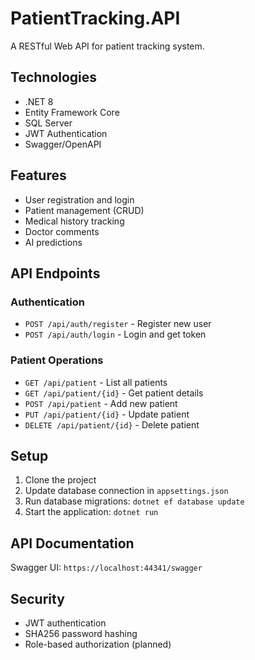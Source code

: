 # PatientTracking.API

A RESTful Web API for patient tracking system.

## Technologies
- .NET 8
- Entity Framework Core
- SQL Server
- JWT Authentication
- Swagger/OpenAPI

## Features
- User registration and login
- Patient management (CRUD)
- Medical history tracking
- Doctor comments
- AI predictions

## API Endpoints

### Authentication
- `POST /api/auth/register` - Register new user
- `POST /api/auth/login` - Login and get token

### Patient Operations
- `GET /api/patient` - List all patients
- `GET /api/patient/{id}` - Get patient details
- `POST /api/patient` - Add new patient
- `PUT /api/patient/{id}` - Update patient
- `DELETE /api/patient/{id}` - Delete patient

## Setup
1. Clone the project
2. Update database connection in `appsettings.json`
3. Run database migrations: `dotnet ef database update`
4. Start the application: `dotnet run`

## API Documentation
Swagger UI: `https://localhost:44341/swagger`

## Security
- JWT authentication
- SHA256 password hashing
- Role-based authorization (planned)
